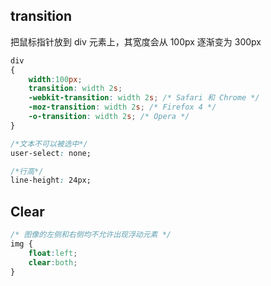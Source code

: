 ## transition

把鼠标指针放到 div 元素上，其宽度会从 100px 逐渐变为 300px

```css
div
{
	width:100px;
	transition: width 2s;
  	-webkit-transition: width 2s; /* Safari 和 Chrome */
	-moz-transition: width 2s; /* Firefox 4 */
	-o-transition: width 2s; /* Opera */
}
```





```css
/*文本不可以被选中*/
user-select: none;
```

```css
/*行高*/
line-height: 24px;
```



## Clear

```css
/* 图像的左侧和右侧均不允许出现浮动元素 */
img {
  	float:left;
  	clear:both;
}
```

